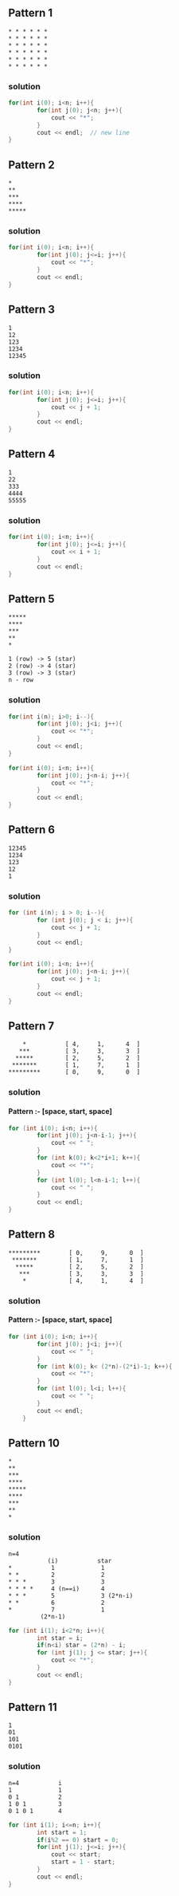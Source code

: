 ## Pattern 1
```
* * * * * *
* * * * * *
* * * * * *
* * * * * *
* * * * * *
* * * * * *
```

### solution
```c
for(int i(0); i<n; i++){
        for(int j(0); j<n; j++){
            cout << "*";
        }
        cout << endl;  // new line
}
```

## Pattern 2
```
*
**
***
****
*****
```

### solution
```c
for(int i(0); i<n; i++){
        for(int j(0); j<=i; j++){
            cout << "*"; 
        }
        cout << endl;
}
```

## Pattern 3
```
1
12
123
1234
12345
```

### solution
```c
for(int i(0); i<n; i++){
        for(int j(0); j<=i; j++){
            cout << j + 1; 
        }
        cout << endl;
}
```

## Pattern 4
```
1
22
333
4444
55555
```

### solution
```c
for(int i(0); i<n; i++){
        for(int j(0); j<=i; j++){
            cout << i + 1; 
        }
        cout << endl;
}
```

## Pattern 5
```
*****
****
***
**
*

1 (row) -> 5 (star)
2 (row) -> 4 (star)
3 (row) -> 3 (star)
n - row
```

### solution
```c
for(int i(n); i>0; i--){
        for(int j(0); j<i; j++){
            cout << "*"; 
        }
        cout << endl;
}

for(int i(0); i<n; i++){
        for(int j(0); j<n-i; j++){
            cout << "*"; 
        }
        cout << endl;
}
```

## Pattern 6
```
12345
1234
123
12
1
```

### solution
```c
for (int i(n); i > 0; i--){
        for (int j(0); j < i; j++){
            cout << j + 1;
        }
        cout << endl;
}

for(int i(0); i<n; i++){
        for(int j(0); j<n-i; j++){
            cout << j + 1; 
        }
        cout << endl;
}
```

## Pattern 7
```             [space, start, space]
    *           [ 4,     1,      4  ]
   ***          [ 3,     3,      3  ]
  *****         [ 2,     5,      2  ]
 *******        [ 1,     7,      1  ]
*********       [ 0,     9,      0  ]
```

### solution

#### Pattern :- [space, start, space]

```c
for (int i(0); i<n; i++){
        for(int j(0); j<n-i-1; j++){
            cout << " ";
        }
        for (int k(0); k<2*i+1; k++){
            cout << "*";
        }
        for (int l(0); l<n-i-1; l++){
            cout << " ";
        }
        cout << endl;
}
```

## Pattern 8
```              [space, star, space]
*********        [ 0,     9,      0  ]
 *******         [ 1,     7,      1  ]
  *****          [ 2,     5,      2  ]
   ***           [ 3,     3,      3  ]
    *            [ 4,     1,      4  ]
```

### solution

#### Pattern :- [space, start, space]

```c
for (int i(0); i<n; i++){
        for(int j(0); j<i; j++){
            cout << " ";
        }
        for (int k(0); k< (2*n)-(2*i)-1; k++){
            cout << "*";
        }
        for (int l(0); l<i; l++){
            cout << " ";
        }
        cout << endl;
    }
```

## Pattern 10
```
*
**
***
****
*****
****
***
**
*
```

### solution 
```
n=4
           (i)           star
*           1             1
* *         2             2
* * *       3             3
* * * *     4 (n==i)      4
* * *       5             3 (2*n-i)
* *         6             2
*           7             1
         (2*n-1)
```

```c
for (int i(1); i<2*n; i++){
        int star = i;
        if(n<i) star = (2*n) - i;
        for (int j(1); j <= star; j++){
            cout << "*";
        }
        cout << endl;
}
```

## Pattern 11
```
1
01
101
0101
```

### solution
```
n=4           i
1             1
0 1           2
1 0 1         3
0 1 0 1       4
```
```c
for (int i(1); i<=n; i++){
        int start = 1;
        if(i%2 == 0) start = 0;
        for(int j(1); j<=i; j++){
            cout << start;
            start = 1 - start;
        }
        cout << endl;
}
```
